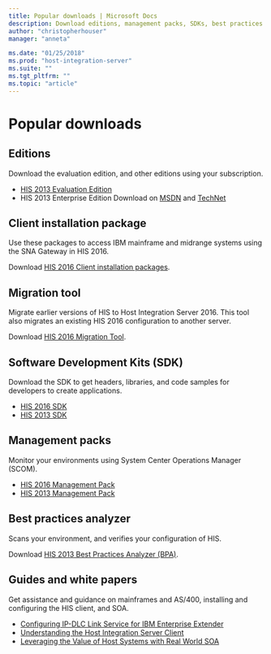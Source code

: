 ```yaml
---
title: Popular downloads | Microsoft Docs
description: Download editions, management packs, SDKs, best practices analyzer, migration tool, client installation packages, and whitepapers for HIS 2016 and HIS 2013
author: "christopherhouser"
manager: "anneta"

ms.date: "01/25/2018"
ms.prod: "host-integration-server"
ms.suite: ""
ms.tgt_pltfrm: ""
ms.topic: "article"
---
```


# Popular downloads

## Editions

Download the evaluation edition, and other editions using your subscription.

- [HIS 2013 Evaluation Edition](https://www.microsoft.com/download/details.aspx?id=39950)
- HIS 2013 Enterprise Edition Download on [MSDN](https://msdn.microsoft.com/subscriptions/downloads/) and [TechNet](https://technet.microsoft.com/subscriptions/downloads/)

## Client installation package

Use these packages to access IBM mainframe and midrange systems using the SNA Gateway in HIS 2016.

Download [HIS 2016 Client installation packages](https://www.microsoft.com/download/details.aspx?id=54687).

## Migration tool

Migrate earlier versions of HIS to Host Integration Server 2016. This tool also migrates an existing HIS 2016 configuration to another server.

Download [HIS 2016 Migration Tool](https://www.microsoft.com/download/details.aspx?id=54950).

## Software Development Kits (SDK)

Download the SDK to get headers, libraries, and code samples for developers to create applications.

- [HIS 2016 SDK](https://aka.ms/his2016sdk)
- [HIS 2013 SDK](https://www.microsoft.com/download/details.aspx?id=41557)

## Management packs

Monitor your environments using System Center Operations Manager (SCOM).

- [HIS 2016 Management Pack](https://www.microsoft.com/download/details.aspx?id=55030)
- [HIS 2013 Management Pack](https://www.microsoft.com/download/details.aspx?id=39978)

## Best practices analyzer

Scans your environment, and verifies your configuration of HIS.

Download [HIS 2013 Best Practices Analyzer (BPA)](https://www.microsoft.com/download/details.aspx?id=40325).

## Guides and white papers

Get assistance and guidance on mainframes and AS/400, installing and configuring the HIS client, and SOA.

- [Configuring IP-DLC Link Service for IBM Enterprise Extender](https://www.microsoft.com/download/details.aspx?id=17441)
- [Understanding the Host Integration Server Client](https://www.microsoft.com/download/details.aspx?id=15069)
- [Leveraging the Value of Host Systems with Real World SOA](https://www.microsoft.com/download/details.aspx?id=20799)
